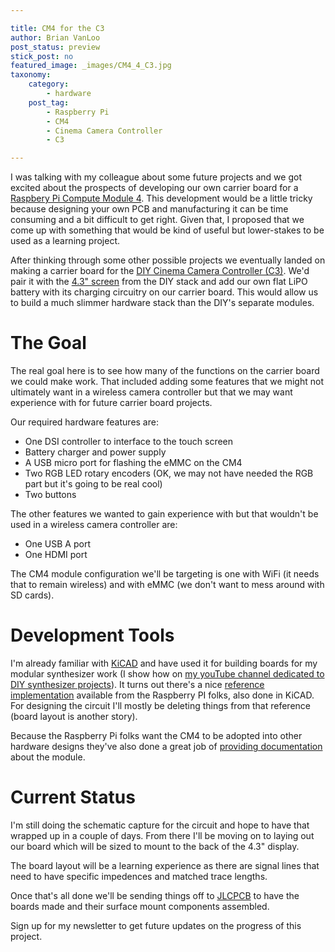 ```yaml
---

title: CM4 for the C3
author: Brian VanLoo
post_status: preview
stick_post: no
featured_image: _images/CM4_4_C3.jpg
taxonomy:
    category:
        - hardware
    post_tag:
        - Raspberry Pi
        - CM4
        - Cinema Camera Controller
        - C3

---
```


I was talking with my colleague about some future projects and we got excited about the prospects of developing our own carrier board for a [Raspbery Pi Compute Module 4](https://www.raspberrypi.com/products/compute-module-4/?variant=raspberry-pi-cm4001000).
This development would be a little tricky because designing your own PCB and manufacturing it can be time consuming and a bit difficult to get right.
Given that, I proposed that we come up with something that would be kind of useful but lower-stakes to be used as a learning project.

After thinking through some other possible projects we eventually landed on making a carrier board for the [DIY Cinema Camera Controller (C3)](https://brollbanter.com/c3).
We'd pair it with the [4.3" screen](https://amzn.to/3UcMQC3) from the DIY stack and add our own flat LiPO battery with its charging circuitry on our carrier board.
This would allow us to build a much slimmer hardware stack than the DIY's separate modules.

# The Goal

The real goal here is to see how many of the functions on the carrier board we could make work.
That included adding some features that we might not ultimately want in a wireless camera controller but that we may want experience with for future carrier board projects.

Our required hardware features are:

  - One DSI controller to interface to the touch screen
  - Battery charger and power supply
  - A USB micro port for flashing the eMMC on the CM4
  - Two RGB LED rotary encoders (OK, we may not have needed the RGB part but it's going to be real cool)
  - Two buttons

The other features we wanted to gain experience with but that wouldn't be used in a wireless camera controller are:

  - One USB A port
  - One HDMI port

The CM4 module configuration we'll be targeting is one with WiFi (it needs that to remain wireless) and with eMMC (we don't want to mess around with SD cards).

# Development Tools

I'm already familiar with [KiCAD](https://www.kicad.org/) and have used it for building boards for my modular synthesizer work (I show how on [my youTube channel dedicated to DIY synthesizer projects](https://youtube.com/@eurorackDIY)).
It turns out there's a nice [reference implementation](https://datasheets.raspberrypi.com/cm4io/CM4IO-KiCAD.zip) available from the Raspberry PI folks, also done in KiCAD.
For designing the circuit I'll mostly be deleting things from that reference (board layout is another story).

Because the Raspberry Pi folks want the CM4 to be adopted into other hardware designs they've also done a great job of [providing documentation](https://www.raspberrypi.com/documentation/computers/compute-module.html) about the module.

# Current Status

I'm still doing the schematic capture for the circuit and hope to have that wrapped up in a couple of days.
From there I'll be moving on to laying out our board which will be sized to mount to the back of the 4.3" display.

The board layout will be a learning experience as there are signal lines that need to have specific impedences and matched trace lengths.

Once that's all done we'll be sending things off to [JLCPCB](https://jlcpcb.com/) to have the boards made and their surface mount components assembled.

Sign up for my newsletter to get future updates on the progress of this project.
